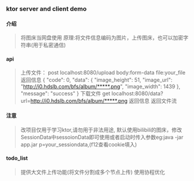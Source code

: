 ### ktor server and client demo
#### 介绍
> 将图床当网盘使用
> 原理:将文件信息编码为图片，上传图床，也可以加密字符串(用于私密通信)
#### api
> 上传文件：
> post localhost:8080/upload  body:form-data file:your_file
> 返回信息
> {
"code": 0,
"data": {
"image_height": 51,
"image_url": "http://i0.hdslb.com/bfs/album/*****.png",
"image_width": 1439
},
"message": "success"
}
> 下载文件
> get localhost:8080/data?url=http://i0.hdslb.com/bfs/album/*****.png
> 返回信息
> 返回文件流
#### 注意
> 改项目仅用于学习ktor,请勿用于非法用途,
> 默认使用bilibili的图床，修改SessionData中sessoionData即可使用或者启动时传入参数eg:java -jar app.jar p=your_sessiondata,(f12查看cookie填入)
#### todo_list
> 提供大文件上传功能(将文件分割成多个节点上传)
> 使用协程优化